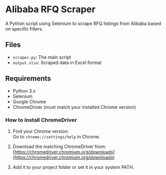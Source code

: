 # Alibaba RFQ Scraper

A Python script using Selenium to scrape RFQ listings from Alibaba based on specific filters.

## Files
- `scraper.py`: The main script
- `output.xlsx`: Scraped data in Excel format

## Requirements

- Python 3.x
- Selenium
- Google Chrome
- ChromeDriver (must match your installed Chrome version)

### How to install ChromeDriver

1. Find your Chrome version:  
   Go to `chrome://settings/help` in Chrome.

2. Download the matching ChromeDriver from:  
   [https://chromedriver.chromium.org/downloads](https://chromedriver.chromium.org/downloads)

3. Add it to your project folder or set it in your system PATH.
